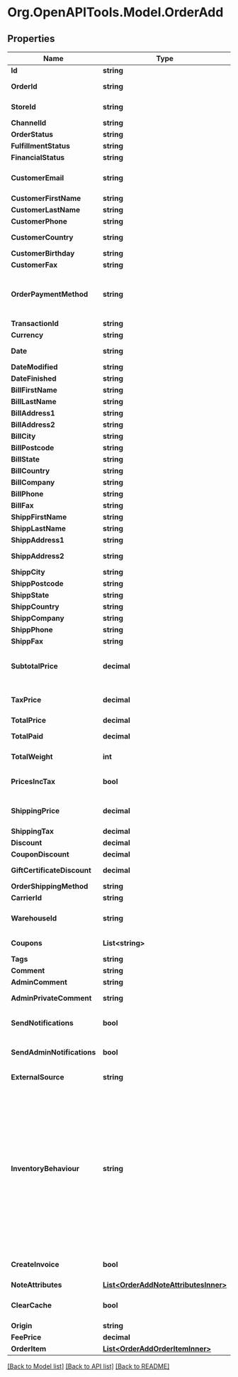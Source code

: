 # Org.OpenAPITools.Model.OrderAdd

## Properties

Name | Type | Description | Notes
------------ | ------------- | ------------- | -------------
**Id** | **string** | Defines order&#39;s id | [optional] 
**OrderId** | **string** | Defines the order id if it is supported by the cart | [optional] 
**StoreId** | **string** | Defines store id where the order should be assigned | [optional] 
**ChannelId** | **string** | Channel ID | [optional] 
**OrderStatus** | **string** | Defines order status. | 
**FulfillmentStatus** | **string** | Create order with fulfillment status | [optional] 
**FinancialStatus** | **string** | Create order with financial status | [optional] 
**CustomerEmail** | **string** | Defines the customer specified by email for whom order has to be created | 
**CustomerFirstName** | **string** | Specifies customer&#39;s first name | [optional] 
**CustomerLastName** | **string** | Specifies customer’s last name | [optional] 
**CustomerPhone** | **string** | Specifies customer’s phone | [optional] 
**CustomerCountry** | **string** | Specifies customer&#39;s address ISO code or name of country | [optional] 
**CustomerBirthday** | **string** | Specifies customer’s birthday | [optional] 
**CustomerFax** | **string** | Specifies customer’s fax | [optional] 
**OrderPaymentMethod** | **string** | Defines order payment method.&lt;br/&gt;Setting order_payment_method on Shopify will also change financial_status field value to &#39;paid&#39; | [optional] 
**TransactionId** | **string** | Payment transaction id | [optional] 
**Currency** | **string** | Currency code of order | [optional] 
**Date** | **string** | Specifies an order creation date in format Y-m-d H:i:s | [optional] 
**DateModified** | **string** | Specifies order&#39;s  modification date | [optional] 
**DateFinished** | **string** | Specifies order&#39;s  finished date | [optional] 
**BillFirstName** | **string** | Specifies billing first name | 
**BillLastName** | **string** | Specifies billing last name | 
**BillAddress1** | **string** | Specifies first billing address | 
**BillAddress2** | **string** | Specifies second billing address | [optional] 
**BillCity** | **string** | Specifies billing city | 
**BillPostcode** | **string** | Specifies billing postcode | 
**BillState** | **string** | Specifies billing state code | 
**BillCountry** | **string** | Specifies billing country code | 
**BillCompany** | **string** | Specifies billing company | [optional] 
**BillPhone** | **string** | Specifies billing phone | [optional] 
**BillFax** | **string** | Specifies billing fax | [optional] 
**ShippFirstName** | **string** | Specifies shipping first name | [optional] 
**ShippLastName** | **string** | Specifies shipping last name | [optional] 
**ShippAddress1** | **string** | Specifies first shipping address | [optional] 
**ShippAddress2** | **string** | Specifies second address line of a shipping street address | [optional] 
**ShippCity** | **string** | Specifies shipping city | [optional] 
**ShippPostcode** | **string** | Specifies shipping postcode | [optional] 
**ShippState** | **string** | Specifies shipping state code | [optional] 
**ShippCountry** | **string** | Specifies shipping country code | [optional] 
**ShippCompany** | **string** | Specifies shipping company | [optional] 
**ShippPhone** | **string** | Specifies shipping phone | [optional] 
**ShippFax** | **string** | Specifies shipping fax | [optional] 
**SubtotalPrice** | **decimal** | Total price of all ordered products multiplied by their number, excluding tax, shipping price and discounts | [optional] 
**TaxPrice** | **decimal** | The value of tax cost for order | [optional] [default to 0M]
**TotalPrice** | **decimal** | Defines order&#39;s total price | [optional] 
**TotalPaid** | **decimal** | Defines total paid amount for the order | [optional] 
**TotalWeight** | **int** | Defines the sum of all line item weights in grams for the order | [optional] 
**PricesIncTax** | **bool** | Indicates whether prices and subtotal includes tax. | [optional] [default to false]
**ShippingPrice** | **decimal** | Specifies order&#39;s shipping price | [optional] [default to 0M]
**ShippingTax** | **decimal** | Specifies order&#39;s shipping price tax | [optional] 
**Discount** | **decimal** | Specifies order&#39;s discount | [optional] 
**CouponDiscount** | **decimal** | Specifies order&#39;s coupon discount | [optional] 
**GiftCertificateDiscount** | **decimal** | Discounts for order with gift certificates | [optional] 
**OrderShippingMethod** | **string** | Defines order shipping method | [optional] 
**CarrierId** | **string** | Defines tracking carrier id | [optional] 
**WarehouseId** | **string** | This parameter is used for selecting a warehouse where you need to set/modify a product quantity. | [optional] 
**Coupons** | **List&lt;string&gt;** | Coupons that will be applied to order | [optional] 
**Tags** | **string** | Order tags | [optional] 
**Comment** | **string** | Specifies order comment | [optional] 
**AdminComment** | **string** | Specifies admin&#39;s order comment | [optional] 
**AdminPrivateComment** | **string** | Specifies private admin&#39;s order comment | [optional] 
**SendNotifications** | **bool** | Send notifications to customer after order was created | [optional] [default to false]
**SendAdminNotifications** | **bool** | Notify admin when new order was created. | [optional] [default to false]
**ExternalSource** | **string** | Identifying the system used to generate the order | [optional] 
**InventoryBehaviour** | **string** | The behaviour to use when updating inventory.&lt;hr&gt;&lt;div style&#x3D;\&quot;font-style:normal\&quot;&gt;Values description:&lt;div style&#x3D;\&quot;margin-left: 2%; padding-top: 2%\&quot;&gt;&lt;div style&#x3D;\&quot;font-size:85%\&quot;&gt;&lt;b&gt;bypass&lt;/b&gt; &#x3D; Do not claim inventory &lt;/br&gt;&lt;/br&gt;&lt;b&gt;decrement_ignoring_policy&lt;/b&gt; &#x3D; Ignore the product&#39;s &lt;/br&gt; inventory policy and claim amounts&lt;/br&gt;&lt;/br&gt;&lt;b&gt;decrement_obeying_policy&lt;/b&gt; &#x3D;  Obey the product&#39;s &lt;/br&gt; inventory policy.&lt;/br&gt;&lt;/br&gt;&lt;/div&gt;&lt;/div&gt;&lt;/div&gt; | [optional] [default to "bypass"]
**CreateInvoice** | **bool** | Defines whether the invoice is created automatically along with the order | [optional] [default to false]
**NoteAttributes** | [**List&lt;OrderAddNoteAttributesInner&gt;**](OrderAddNoteAttributesInner.md) | Defines note attributes | [optional] 
**ClearCache** | **bool** | Is cache clear required | [optional] [default to true]
**Origin** | **string** | The source of the order | [optional] 
**FeePrice** | **decimal** | Specifies refund&#39;s fee price | [optional] 
**OrderItem** | [**List&lt;OrderAddOrderItemInner&gt;**](OrderAddOrderItemInner.md) |  | 

[[Back to Model list]](../README.md#documentation-for-models) [[Back to API list]](../README.md#documentation-for-api-endpoints) [[Back to README]](../README.md)

